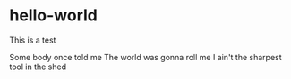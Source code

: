 # hello-world

This is a test

Some body once told me
The world was gonna roll me 
I ain't the sharpest tool in the shed
